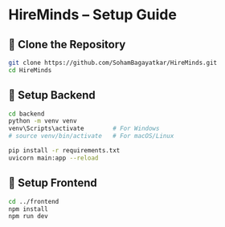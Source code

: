 ﻿# HireMinds – Setup Guide

## 🧩 Clone the Repository
```bash
git clone https://github.com/SohamBagayatkar/HireMinds.git
cd HireMinds
```

## 🧩 Setup Backend
```bash
cd backend
python -m venv venv
venv\Scripts\activate        # For Windows
# source venv/bin/activate   # For macOS/Linux

pip install -r requirements.txt
uvicorn main:app --reload
```

## 🧩 Setup Frontend
```bash
cd ../frontend
npm install
npm run dev
```



